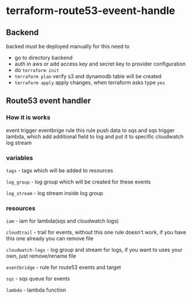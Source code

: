 # terraform-route53-eveent-handle

## Backend
backed must be deployed manually
for this need to
- go to directory backend
- auth in aws or add access key and secret key to provider configuration
- do `terraform init`
- `terraform plan` verify s3 and dynamodb table will be created
- `terraform apply` apply changes, when terraform asks type `yes`

## Route53 event handler

### How it is works

event trigger eventbrige rule this rule push data to sqs 
and sqs trigger lambda, which add additional field to log
and put it to specific cloudwatch log stream

### variables
`tags` - tags which will be added to resources

`log_group` - log group which will be created for these events

`log_stream` - log stream inside log group

### resources
`iam` - iam for lambda(sqs and cloudwatch logs)

`cloudtrail` - trail for events, without this one rule doesn't work, if you have this one already you can remove file

`cloudwatch-logs` - log group and stream for logs, if you want to uses your own, just remove/rename file

`eventbridge` - rule for route53 events and target

`sqs` - sqs queue for events

`lambda` - lambda function